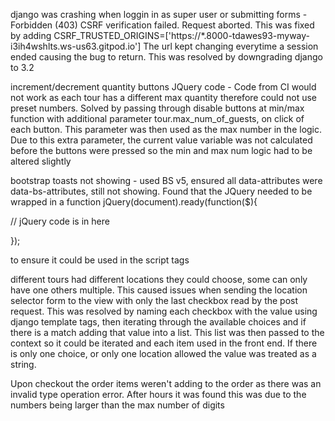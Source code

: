 django was crashing when loggin in as super user or submitting forms - Forbidden (403) CSRF verification failed. Request aborted. 
This was fixed by adding CSRF_TRUSTED_ORIGINS=['https://*.8000-tdawes93-myway-i3ih4wshlts.ws-us63.gitpod.io']
The url kept changing everytime a session ended causing the bug to return. This was resolved by downgrading django to 3.2


increment/decrement quantity buttons JQuery code - Code from CI would not work as each tour has a different max quantity therefore could not use preset numbers. Solved by passing through disable buttons at min/max function with additional parameter tour.max_num_of_guests, on click of each  button. This parameter was then used as the max number in the logic. Due to this extra parameter, the current value variable was not calculated before the buttons were pressed so the min and max num logic had to be altered slightly

bootstrap toasts not showing - used BS v5, ensured all data-attributes were data-bs-attributes, still not showing. Found that the JQuery needed to  be wrapped in a function jQuery(document).ready(function($){

// jQuery code is in here

}); 

to ensure it could be used in the script tags

different tours had different locations they could choose, some can only have one others multiple. This caused issues when sending the location selector form to the view with only the last checkbox read by the post request. This was resolved by naming each checkbox with the value using django template tags, then iterating through the available choices and if there is a match adding that value into a list. This list was then passed to the context so it could be iterated and each item used in the front end. If there is only one choice, or only one location allowed the value was treated as a string. 


Upon checkout the order items weren't adding to the order as there was an invalid type operation error. After hours it was found this was due to the numbers being larger than the max number of digits